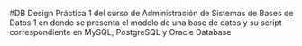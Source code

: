 #DB Design
Práctica 1 del curso de Administración de Sistemas de Bases de Datos 1 en donde se presenta el modelo de una base de datos y su script correspondiente en MySQL, PostgreSQL y Oracle Database
